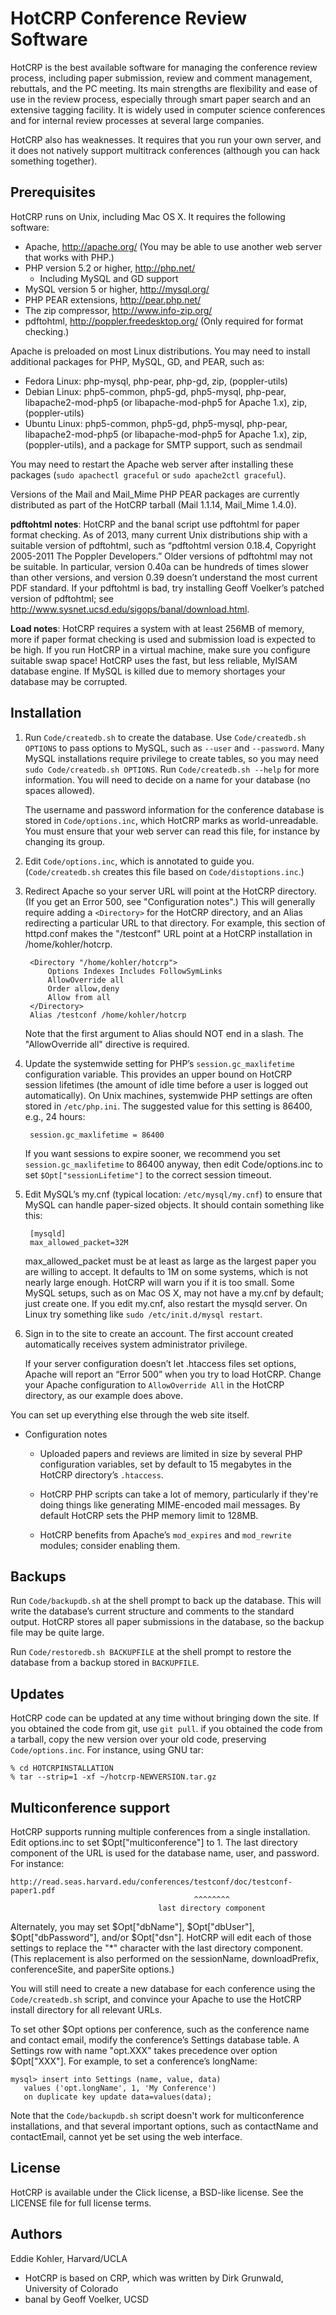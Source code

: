 HotCRP Conference Review Software
=================================

HotCRP is the best available software for managing the conference
review process, including paper submission, review and comment
management, rebuttals, and the PC meeting. Its main strengths are
flexibility and ease of use in the review process, especially through
smart paper search and an extensive tagging facility. It is widely
used in computer science conferences and for internal review processes
at several large companies.

HotCRP also has weaknesses. It requires that you run your own server,
and it does not natively support multitrack conferences (although you
can hack something together).

Prerequisites
-------------

HotCRP runs on Unix, including Mac OS X. It requires the following
software:

* Apache, http://apache.org/
  (You may be able to use another web server that works with PHP.)
* PHP version 5.2 or higher, http://php.net/
  - Including MySQL and GD support
* MySQL version 5 or higher, http://mysql.org/
* PHP PEAR extensions, http://pear.php.net/
* The zip compressor, http://www.info-zip.org/
* pdftohtml, http://poppler.freedesktop.org/ (Only required for format
  checking.)

Apache is preloaded on most Linux distributions.  You may need to install
additional packages for PHP, MySQL, GD, and PEAR, such as:

* Fedora Linux: php-mysql, php-pear, php-gd, zip, (poppler-utils)
* Debian Linux: php5-common, php5-gd, php5-mysql, php-pear,
  libapache2-mod-php5 (or libapache-mod-php5 for Apache 1.x),
  zip, (poppler-utils)
* Ubuntu Linux: php5-common, php5-gd, php5-mysql, php-pear,
  libapache2-mod-php5 (or libapache-mod-php5 for Apache 1.x),
  zip, (poppler-utils), and a package for SMTP support, such
  as sendmail

You may need to restart the Apache web server after installing these
packages (`sudo apachectl graceful` or `sudo apache2ctl graceful`).

Versions of the Mail and Mail_Mime PHP PEAR packages are currently
distributed as part of the HotCRP tarball (Mail 1.1.14, Mail_Mime 1.4.0).

**pdftohtml notes**: HotCRP and the banal script use pdftohtml for
paper format checking. As of 2013, many current Unix distributions
ship with a suitable version of pdftohtml, such as “pdftohtml version
0.18.4, Copyright 2005-2011 The Poppler Developers.” Older versions of
pdftohtml may not be suitable. In particular, version 0.40a can be
hundreds of times slower than other versions, and version 0.39 doesn’t
understand the most current PDF standard. If your pdftohtml is bad,
try installing Geoff Voelker’s patched version of pdftohtml; see
http://www.sysnet.ucsd.edu/sigops/banal/download.html.

**Load notes**: HotCRP requires a system with at least 256MB of
memory, more if paper format checking is used and submission load is
expected to be high. If you run HotCRP in a virtual machine, make sure
you configure suitable swap space! HotCRP uses the fast, but less
reliable, MyISAM database engine. If MySQL is killed due to memory
shortages your database may be corrupted.

Installation
------------

1. Run `Code/createdb.sh` to create the database. Use
`Code/createdb.sh OPTIONS` to pass options to MySQL, such as `--user`
and `--password`. Many MySQL installations require privilege to create
tables, so you may need `sudo Code/createdb.sh OPTIONS`. Run
`Code/createdb.sh --help` for more information. You will need to
decide on a name for your database (no spaces allowed).

    The username and password information for the conference database
is stored in `Code/options.inc`, which HotCRP marks as
world-unreadable. You must ensure that your web server can read this
file, for instance by changing its group.

2. Edit `Code/options.inc`, which is annotated to guide you.
(`Code/createdb.sh` creates this file based on
`Code/distoptions.inc`.)

3. Redirect Apache so your server URL will point at the HotCRP
directory. (If you get an Error 500, see "Configuration notes".) This
will generally require adding a `<Directory>` for the HotCRP
directory, and an Alias redirecting a particular URL to that
directory. For example, this section of httpd.conf makes the
"/testconf" URL point at a HotCRP installation in /home/kohler/hotcrp.

        <Directory "/home/kohler/hotcrp">
            Options Indexes Includes FollowSymLinks
            AllowOverride all
            Order allow,deny
            Allow from all
        </Directory>
        Alias /testconf /home/kohler/hotcrp

    Note that the first argument to Alias should NOT end in a slash. The
"AllowOverride all" directive is required.

4. Update the systemwide setting for PHP’s `session.gc_maxlifetime`
configuration variable. This provides an upper bound on HotCRP session
lifetimes (the amount of idle time before a user is logged out
automatically). On Unix machines, systemwide PHP settings are often
stored in `/etc/php.ini`. The suggested value for this setting is
86400, e.g., 24 hours:

        session.gc_maxlifetime = 86400

    If you want sessions to expire sooner, we recommend you set
`session.gc_maxlifetime` to 86400 anyway, then edit Code/options.inc to
set `$Opt["sessionLifetime"]` to the correct session timeout.

5. Edit MySQL’s my.cnf (typical location: `/etc/mysql/my.cnf`) to ensure
that MySQL can handle paper-sized objects.  It should contain something
like this:

        [mysqld]
        max_allowed_packet=32M

    max_allowed_packet must be at least as large as the largest paper
you are willing to accept. It defaults to 1M on some systems, which is
not nearly large enough. HotCRP will warn you if it is too small. Some
MySQL setups, such as on Mac OS X, may not have a my.cnf by default;
just create one. If you edit my.cnf, also restart the mysqld server.
On Linux try something like `sudo /etc/init.d/mysql restart`.

6. Sign in to the site to create an account. The first account created
automatically receives system administrator privilege.

    If your server configuration doesn’t let .htaccess files set
options, Apache will report an “Error 500” when you try to load
HotCRP. Change your Apache configuration to `AllowOverride All` in the
HotCRP directory, as our example does above.

You can set up everything else through the web site itself.

* Configuration notes

  - Uploaded papers and reviews are limited in size by several PHP
    configuration variables, set by default to 15 megabytes in the HotCRP
    directory’s `.htaccess`.

  - HotCRP PHP scripts can take a lot of memory, particularly if they're
    doing things like generating MIME-encoded mail messages.  By default
    HotCRP sets the PHP memory limit to 128MB.

  - HotCRP benefits from Apache’s `mod_expires` and `mod_rewrite`
    modules; consider enabling them.

Backups
-------

Run `Code/backupdb.sh` at the shell prompt to back up the database.
This will write the database’s current structure and comments to the
standard output. HotCRP stores all paper submissions in the database,
so the backup file may be quite large.

Run `Code/restoredb.sh BACKUPFILE` at the shell prompt to restore the
database from a backup stored in `BACKUPFILE`.

Updates
-------

HotCRP code can be updated at any time without bringing down the site.
If you obtained the code from git, use `git pull`. if you obtained
the code from a tarball, copy the new version over your old code,
preserving `Code/options.inc`. For instance, using GNU tar:

    % cd HOTCRPINSTALLATION
    % tar --strip=1 -xf ~/hotcrp-NEWVERSION.tar.gz

Multiconference support
-----------------------

HotCRP supports running multiple conferences from a single
installation. Edit options.inc to set $Opt["multiconference"] to 1.
The last directory component of the URL is used for the database name,
user, and password. For instance:

    http://read.seas.harvard.edu/conferences/testconf/doc/testconf-paper1.pdf
                                             ^^^^^^^^
                                     last directory component

Alternately, you may set $Opt["dbName"], $Opt["dbUser"],
$Opt["dbPassword"], and/or $Opt["dsn"]. HotCRP will edit each of those
settings to replace the "*" character with the last directory component.
(This replacement is also performed on the sessionName, downloadPrefix,
conferenceSite, and paperSite options.)

You will still need to create a new database for each conference using the
`Code/createdb.sh` script, and convince your Apache to use the HotCRP
install directory for all relevant URLs.

To set other $Opt options per conference, such as the conference name and
contact email, modify the conference’s Settings database table. A Settings
row with name "opt.XXX" takes precedence over option $Opt["XXX"]. For
example, to set a conference’s longName:

    mysql> insert into Settings (name, value, data)
	   values ('opt.longName', 1, 'My Conference')
	   on duplicate key update data=values(data);

Note that the `Code/backupdb.sh` script doesn't work for multiconference
installations, and that several important options, such as contactName and
contactEmail, cannot yet be set using the web interface.

License
-------

HotCRP is available under the Click license, a BSD-like license. See the
LICENSE file for full license terms.

Authors
-------

Eddie Kohler, Harvard/UCLA

* HotCRP is based on CRP, which was written by Dirk Grunwald,
  University of Colorado
* banal by Geoff Voelker, UCSD

